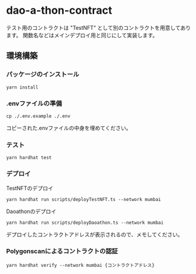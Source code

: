 # dao-a-thon-contract
テスト用のコントラクトは "TestNFT" として別のコントラクトを用意してあります。
関数名などはメインデプロイ用と同じにして実装します。

## 環境構築

### パッケージのインストール
```shell
yarn install
```

### .envファイルの準備
```shell
cp ./.env.example ./.env
```
コピーされた.envファイルの中身を埋めてください。

### テスト
```shell
yarn hardhat test
```

### デプロイ
TestNFTのデプロイ
```shell
yarn hardhat run scripts/deployTestNFT.ts --network mumbai
```
Daoathonのデプロイ
```shell
yarn hardhat run scripts/deployDaoathon.ts --network mumbai
```
デプロイしたコントラクトアドレスが表示されるので、メモしてください。

### Polygonscanによるコントラクトの認証
```shell
yarn hardhat verify --network mumbai {コントラクトアドレス}
```

